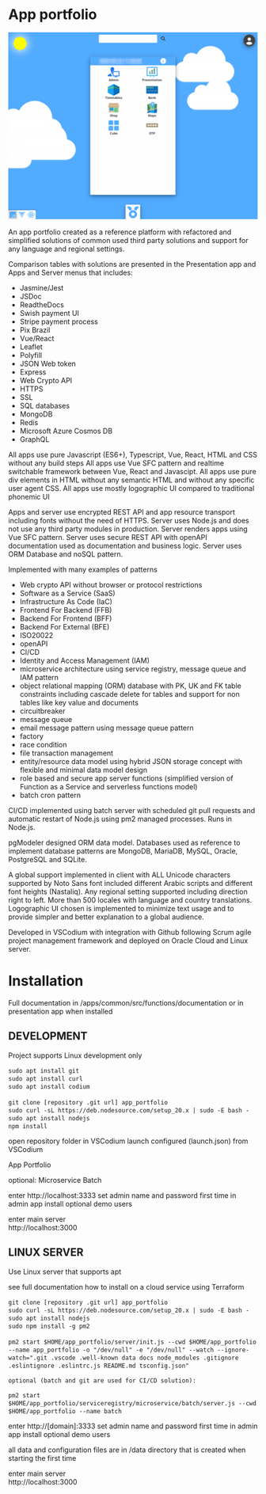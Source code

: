 # App portfolio

![App Portfolio](apps/common/public/documents/screenshot_app2.webp)

An app portfolio created as a reference platform with refactored and simplified solutions of common used third party solutions and support for any language and regional settings.

Comparison tables with solutions are presented in the Presentation app and Apps and Server menus that includes:
- Jasmine/Jest
- JSDoc
- ReadtheDocs
- Swish payment UI
- Stripe payment process
- Pix Brazil
- Vue/React
- Leaflet
- Polyfill
- JSON Web token
- Express
- Web Crypto API
- HTTPS
- SSL
- SQL databases
- MongoDB
- Redis
- Microsoft Azure Cosmos DB
- GraphQL

All apps use pure Javascript (ES6+), Typescript, Vue, React, HTML and CSS without any build steps
All apps use Vue SFC pattern and realtime switchable framework between Vue, React and Javascipt.
All apps use pure div elements in HTML without any semantic HTML and without any specific user agent CSS.
All apps use mostly logographic UI compared to traditional phonemic UI

Apps and server use encrypted REST API and app resource transport including fonts without the need of HTTPS.
Server uses Node.js and does not use any third party modules in production.
Server renders apps using Vue SFC pattern.
Server uses secure REST API with openAPI documentation used as documentation and business logic.
Server uses ORM Database and noSQL pattern.

Implemented with many examples of patterns
- Web crypto API without browser or protocol restrictions
- Software as a Service (SaaS)
- Infrastructure As Code (IaC)
- Frontend For Backend (FFB)
- Backend For Frontend (BFF)
- Backend For External (BFE)
- ISO20022
- openAPI
- CI/CD
- Identity and Access Management (IAM)
- microservice architecture using service registry, message queue and IAM pattern
- object relational mapping (ORM) database with PK, UK and FK table constraints including cascade delete for tables and support for non tables like key value and documents
- circuitbreaker
- message queue
- email message pattern using message queue pattern
- factory
- race condition
- file transaction management
- entity/resource data model using hybrid JSON storage concept with flexible and minimal data model design
- role based and secure app server functions (simplified version of Function as a Service and serverless functions model)
- batch cron pattern

CI/CD implemented using batch server with scheduled git pull requests and automatic restart 
of Node.js using pm2 managed processes.
Runs in Node.js.
	
pgModeler designed ORM data model.
Databases used as reference to implement database patterns are MongoDB, MariaDB, MySQL, Oracle, PostgreSQL and SQLite.

A global support implemented in client with ALL Unicode characters supported by Noto Sans font
included different Arabic scripts and different font heights (Nastaliq).
Any regional setting supported including direction right to left. More than 500 locales with language and
country translations. Logographic UI chosen is implemented to minimize text usage and to provide simpler and better explanation to a global audience.

Developed in VSCodium with integration with Github following 
Scrum agile project management framework and deployed on Oracle Cloud and Linux server.

# Installation

Full documentation in /apps/common/src/functions/documentation or in presentation app when installed

## DEVELOPMENT

Project supports Linux development only

```
sudo apt install git
sudo apt install curl
sudo apt install codium

git clone [repository .git url] app_portfolio
sudo curl -sL https://deb.nodesource.com/setup_20.x | sudo -E bash -
sudo apt install nodejs
npm install
``` 
open repository folder in VSCodium
launch configured (launch.json) from VSCodium

App Portfolio

optional:
Microservice Batch

enter http://localhost:3333 
set admin name and password first time in admin app
install optional demo users
		
enter main server        
http://localhost:3000
	
## LINUX SERVER

Use Linux server that supports apt

see full documentation how to install on a cloud service using Terraform

```
git clone [repository .git url] app_portfolio
sudo curl -sL https://deb.nodesource.com/setup_20.x | sudo -E bash -
sudo apt install nodejs
sudo npm install -g pm2

pm2 start $HOME/app_portfolio/server/init.js --cwd $HOME/app_portfolio --name app_portfolio -o "/dev/null" -e "/dev/null" --watch --ignore-watch=".git .vscode .well-known data docs node_modules .gitignore .eslintignore .eslintrc.js README.md tsconfig.json"

```
	optional (batch and git are used for CI/CD solution):
```	
pm2 start $HOME/app_portfolio/serviceregistry/microservice/batch/server.js --cwd $HOME/app_portfolio --name batch

```

enter http://[domain]:3333
set admin name and password first time in admin app
install optional demo users

all data and configuration files are in /data directory that is created when starting the first time

enter main server        
http://localhost:3000